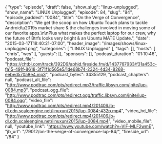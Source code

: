 {
  "type": "episode",
  "draft": false,
  "show_slug": "linux-unplugged",
  "show_name": "LINUX Unplugged",
  "episode": 84,
  "slug": "84",
  "episode_padded": "0084",
  "title": "On the Verge of Convergence",
  "description": "We get the scoop on how Ubuntu Touch plans to tackle Android\u2019s market share & the challenges involved in moving some of our favorite apps.\n\nPlus what makes the perfect laptop for our crew, why the future of Btrfs looks very bright & an Ubuntu MATE Update.",
  "date": "2015-03-17T18:40:21-07:00",
  "header_image": "/images/shows/linux-unplugged.png",
  "categories": [
    "LINUX Unplugged"
  ],
  "tags": [],
  "hosts": [
    "chris",
    "wes"
  ],
  "guests": [],
  "sponsors": [],
  "podcast_duration": "01:10:46",
  "podcast_file": "https://chtbl.com/track/392D9/aphid.fireside.fm/d/1437767933/f31a453c-fa15-491f-8618-3f71f1d565e5/1de68b74-2324-4d34-8268-eebed570a8e4.mp3",
  "podcast_bytes": 34355129,
  "podcast_chapters": null,
  "podcast_alt_file": "http://www.podtrac.com/pts/redirect.mp3/traffic.libsyn.com/jnite/lup-0084.mp3",
  "podcast_ogg_file": "http://www.podtrac.com/pts/redirect.ogg/traffic.libsyn.com/jnite/lup-0084.ogg",
  "video_file": "http://www.podtrac.com/pts/redirect.mp4/201406.jb-dl.cdn.scaleengine.net/linuxun/2015/lup-0084-432p.mp4",
  "video_hd_file": "http://www.podtrac.com/pts/redirect.mp4/201406.jb-dl.cdn.scaleengine.net/linuxun/2015/lup-0084.mp4",
  "video_mobile_file": null,
  "youtube_link": "https://www.youtube.com/watch?v=VIF-MLF2wmE",
  "jb_url": "/79012/on-the-verge-of-convergence-lup-84/",
  "fireside_url": "/84"
}

